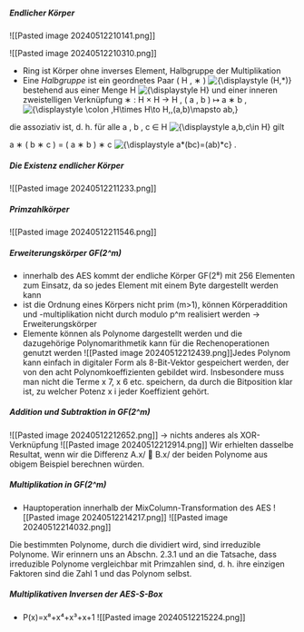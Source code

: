##### Endlicher Körper
![[Pasted image 20240512210141.png]]


![[Pasted image 20240512210310.png]]
- Ring ist Körper ohne inverses Element, Halbgruppe der Multiplikation 
- Eine _Halbgruppe_ ist ein geordnetes Paar ( H , ∗ ) ![{\displaystyle (H,*)}](https://wikimedia.org/api/rest_v1/media/math/render/svg/1ca9efa8f60b1acd949386d15ff163c637042933) bestehend aus einer Menge H ![{\displaystyle H}](https://wikimedia.org/api/rest_v1/media/math/render/svg/75a9edddcca2f782014371f75dca39d7e13a9c1b) und einer inneren zweistelligen Verknüpfung
∗ : H × H → H , ( a , b ) ↦ a ∗ b , ![{\displaystyle *\colon \,H\times H\to H,\,(a,b)\mapsto a*b,}](https://wikimedia.org/api/rest_v1/media/math/render/svg/26e21f01a31a2d9bb35c5807773d8bf5cb9bc1a3)

die assoziativ ist, d. h. für alle a , b , c ∈ H ![{\displaystyle a,b,c\in H}](https://wikimedia.org/api/rest_v1/media/math/render/svg/50c0d46ddf30f01aab627a682f48b97fca115fc5) gilt

a ∗ ( b ∗ c ) = ( a ∗ b ) ∗ c ![{\displaystyle a*(b*c)=(a*b)*c}](https://wikimedia.org/api/rest_v1/media/math/render/svg/cb031018f88b92239cb9d9a06e2ad32ce39b258c) .
##### Die Existenz endlicher Körper
![[Pasted image 20240512211233.png]]

##### Primzahlkörper
![[Pasted image 20240512211546.png]]


##### Erweiterungskörper GF(2^m)
- innerhalb des AES kommt der endliche Körper GF(2⁸) mit  256 Elementen zum Einsatz, da so jedes Element mit einem Byte dargestellt werden kann
- ist die Ordnung eines Körpers nicht prim (m>1), können Körperaddition und -multiplikation nicht durch modulo p^m realisiert werden -> Erweiterungskörper
- Elemente können als Polynome dargestellt werden und die dazugehörige Polynomarithmetik kann für die Rechenoperationen genutzt werden
![[Pasted image 20240512212439.png]]Jedes Polynom kann einfach in digitaler Form als 8-Bit-Vektor gespeichert werden, der von den acht Polynomkoeffizienten gebildet wird. Insbesondere muss man nicht die Terme x 7, x 6 etc. speichern, da durch die Bitposition klar ist, zu welcher Potenz x i jeder Koeffizient gehört.


##### Addition und Subtraktion in GF(2^m)
![[Pasted image 20240512212652.png]]
-> nichts anderes als XOR-Verknüpfung 
![[Pasted image 20240512212914.png]]
Wir erhielten dasselbe Resultat, wenn wir die Differenz A.x/ 
 B.x/ der beiden Polynome aus obigem Beispiel berechnen würden.



##### Multiplikation in GF(2^m)
- Hauptoperation innerhalb der MixColumn-Transformation des AES
![[Pasted image 20240512214217.png]]
![[Pasted image 20240512214032.png]]

Die bestimmten Polynome, durch die dividiert wird, sind irreduzible Polynome. Wir erinnern uns an Abschn. 2.3.1 und an die Tatsache, dass irreduzible Polynome vergleichbar mit Primzahlen sind, d. h. ihre einzigen Faktoren sind die Zahl 1 und das Polynom selbst.


##### Multiplikativen Inversen der AES-S-Box
- P(x)=x⁸+x⁴+x³+x+1
![[Pasted image 20240512215224.png]]